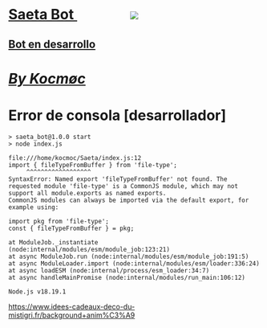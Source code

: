 <html>
    <head>
        <meta name ="Saeta">
         </head>
         <body>
             <h1> <b> <u> Saeta Bot </u> </b> </h>
                <img src="https://telegra.ph/file/1699d37a674f838de39a6.jpg">
           <h2> <u> Bot en desarrollo </u> </h2>
             <h1> <b> <i> <u> By Kocmøc </u></i></b></h1>

<h1>Error de consola [desarrollador]</h1>

    > saeta_bot@1.0.0 start
    > node index.js

    file:///home/kocmoc/Saeta/index.js:12
    import { fileTypeFromBuffer } from 'file-type';
         ^^^^^^^^^^^^^^^^^^
    SyntaxError: Named export 'fileTypeFromBuffer' not found. The requested module 'file-type' is a CommonJS module, which may not support all module.exports as named exports.
    CommonJS modules can always be imported via the default export, for example using:

    import pkg from 'file-type';
    const { fileTypeFromBuffer } = pkg;

    at ModuleJob._instantiate (node:internal/modules/esm/module_job:123:21)
    at async ModuleJob.run (node:internal/modules/esm/module_job:191:5)
    at async ModuleLoader.import (node:internal/modules/esm/loader:336:24)
    at async loadESM (node:internal/process/esm_loader:34:7)
    at async handleMainPromise (node:internal/modules/run_main:106:12)

    Node.js v18.19.1

https://www.idees-cadeaux-deco-du-mistigri.fr/background+anim%C3%A9
